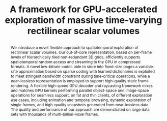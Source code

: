 ---
# this file is written in YAML http://docs.ansible.com/ansible/latest/YAMLSyntax.html
# all lines with a leading sharp are comments and will not be compiled
# longer blocks of text should start with a a leading > to escape all special characters

# URL handle for generated webpage
slug:       dvr

#specifies layout to be used for page generation (do not modify)
layout:     publication

#publication title
title:      >
 A framework for GPU-accelerated exploration of massive time-varying rectilinear scalar volumes

#include in selected publications on front page (optional, delete line if not applicable)
#display:	selected

#list all publication authors in correct order
authors:
 - Fabio Marton
 - Marco Agus
 - Enrico Gobbetti
 
#insert publication venue (displayed on publication page)
venue:      >
  Computer Graphics Forum, Vol.38, No.3 (Proceedings Eurographics/IEEE Symposium on Visualization, Eurovis 2019), pp. 53-66
   
#insert short venue (displayed in box in publication list)
shortvenue: >
   Eurovis 2019

#specify publication year
year:       2019

#insert abstract of publication
abstract:   >
 We introduce a novel flexible approach to spatiotemporal exploration of rectilinear scalar volumes. Our out-of-core representation, based on per-frame levels of hierarchically tiled non-redundant 3D grids, efficiently supports spatiotemporal random access and streaming to the GPU in compressed formats. A novel low-bitrate codec able to store into fixed-size pages a variable-rate approximation based on sparse coding with learned dictionaries is exploited to meet stringent bandwidth constraint during time-critical operations, while a near-lossless representation is employed to support high-quality static frame rendering. A flexible high-speed GPU decoder and raycasting framework mixes and matches GPU kernels performing parallel object-space and image-space operations for seamless support, on fat and thin clients, of different exploration use cases, including animation and temporal browsing, dynamic exploration of single frames, and high-quality snapshots generated from near-lossless data. The quality and performance of our approach are demonstrated on large data sets with thousands of multi-billion-voxel frames. 
 
#link to hi-res teaser image of publication (please make sure the image is wide, e.g. aspect ratio between 4:2 and 4:1) 
teaser:     './publications/2019_agus_dvr.jpg'

#link to smaller thumbnail image of publication (please make sure the aspect ratio is 3:2, suggested size is 150x100px)
thumbnail:  './publications/2019_agus_dvr_thumbnail.jpg'

#link to publication video (optional): you can either upload the video to our website (insert local link) or host it on youtube or vimeo (in this case insert the youtube/vimeo link)
video:      './publications/2019_agus_dvr.mp4'

#link to talk video (optional): you can either upload the video to our website (insert local link) or host it on youtube or vimeo (in this case insert the youtube/vimeo link)
#talk:       'https://vimeo.com/237673207'

#link to publication pdf (optional)
pdf:        './publications/2019_agus_dvr.pdf'

#insert citation. please format citation by inserting <br> at line breaks, &nbsp;&nbsp; will insert a tab character to prettify the citation
citation:   >
  @article{Agus2019ivv,<br>
   &nbsp;&nbsp;author = {Fabio Marton and Marco Agus and Enrico Gobbetti},<br>
   &nbsp;&nbsp;title = {A framework for GPU-accelerated exploration of massive time-varying rectilinear scalar volumes},<br>
   &nbsp;&nbsp;journal = {Computer Graphics Forum (Proceedings Eurographics/IEEE Symposium on Visualization, Eurovis 2019},<br>
   &nbsp;&nbsp;volume = {38},<br>
   &nbsp;&nbsp;number = {3},<br>
   &nbsp;&nbsp;pages = {53--66},<br>
   &nbsp;&nbsp;year = {2019}<br>
  }
  
#insert links to additional material for the publication (optional)
#links need a title, a URL and a type (this defines the link icon) which can be one of the following values: code, archive, files, slides or text (this is the default icon)
links: 
# - title: Code
# type:  github
#   url:   'https://github.com/ronellsicat/DxR'
# - title: ExampleSlides
#   type:  slides
#   url:   './publications/presentation.pptx' 
   
#don't forget the leading and trailing --- in a YAML file
---